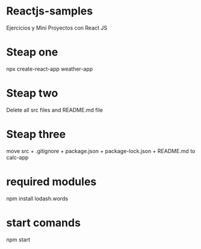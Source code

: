 # Reactjs-samples
Ejercicios y Mini Proyectos con React JS
# Steap one
npx create-react-app weather-app
# Steap two
Delete all src files and README.md file 
# Steap three
move src + .gitignore + package.json + package-lock.json + README.md to calc-app
# required modules
npm install lodash.words
# start comands
npm start